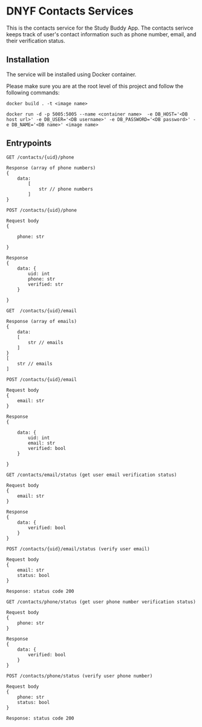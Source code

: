 # DNYF Contacts Services

This is the contacts service for the Study Buddy App. The contacts serivce keeps track of user's contact information such as phone number, email, and their verification status. 

## Installation

The service will be installed using Docker container. 

Please make sure you are at the root level of this project and follow the following commands:

```
docker build . -t <image name>

docker run -d -p 5005:5005 --name <container name>  -e DB_HOST='<DB host url>' -e DB_USER='<DB username>' -e DB_PASSWORD='<DB password>' -e DB_NAME='<DB name>' <image name>
```

## Entrypoints

```
GET /contacts/{uid}/phone

Response (array of phone numbers)
{
	data:
		[
			str // phone numbers
		]
}
```

```
POST /contacts/{uid}/phone

Request body
{

	phone: str

}

Response
{
	data: {
		uid: int
		phone: str
		verified: str
	}

}
```

```
GET  /contacts/{uid}/email

Response (array of emails)
{
	data:
	[
		str // emails
	]
}
[
	str // emails
]
```

```
POST /contacts/{uid}/email

Request body
{
	email: str
}

Response
{

	data: {
		uid: int
		email: str
		verified: bool
	}

}
```

```
GET /contacts/email/status (get user email verification status)

Request body
{
	email: str
}

Response
{
	data: {
		verified: bool
	}
}
```

```
POST /contacts/{uid}/email/status (verify user email)

Request body
{
	email: str
	status: bool
}

Response: status code 200
```

```
GET /contacts/phone/status (get user phone number verification status)

Request body
{
	phone: str
}

Response
{
	data: {
		verified: bool
	}
}
```

```
POST /contacts/phone/status (verify user phone number)

Request body
{
	phone: str
	status: bool
}

Response: status code 200
```